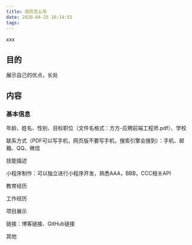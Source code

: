```yaml
---
title: 简历怎么写
date: 2020-04-25 16:14:51
tags:
---
```


xxx

## 目的

展示自己的优点，长处

## 内容

### 基本信息

年龄、姓名、性别、目标职位（文件名格式：方方-应聘前端工程师.pdf）、学校

联系方式（PDF可以写手机，网页版不要写手机，搜索引擎会搜到）：手机、邮箱、QQ、微信

技能描述

小程序制作：可以独立进行小程序开发，熟悉AAA，BBB，CCC相关API

教育经历

工作经历

项目展示

链接：博客链接、GitHub链接

其他